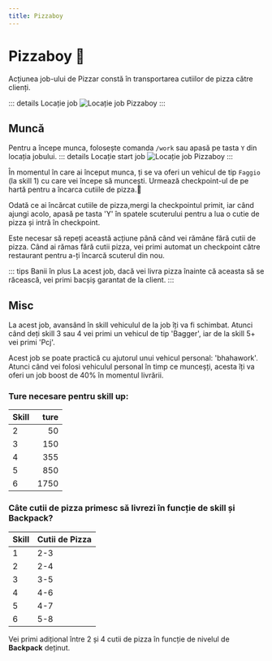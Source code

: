 ```yaml
---
title: Pizzaboy
---
```


# Pizzaboy 🍕
Acțiunea job-ului de Pizzar constă în transportarea cutiilor de pizza către clienți.

::: details Locație job
![Locație job Pizzaboy](https://i.imgur.com/e28Pixs.png "Locație job Pizzaboy")
:::

## Muncă
Pentru a începe munca, folosește comanda `/work` sau apasă pe tasta `Y` din locația jobului.
::: details Locație start job
![Locație job Pizzaboy](https://i.imgur.com/IsFDFjm.png "Locație job Pizzaboy")
:::

În momentul în care ai început munca, ți se va oferi un vehicul de tip `Faggio` (la skill 1) cu care vei începe să muncești. Urmează checkpoint-ul de pe hartă pentru a încarca cutiile de pizza.🍕

Odată ce ai încărcat cutiile de pizza,mergi la checkpointul primit, iar când ajungi acolo, apasă pe tasta 'Y' în spatele scuterului pentru a lua o cutie de pizza și intră în checkpoint.

Este necesar să repeți această acțiune până când vei rămâne fără cutii de pizza. Când ai rămas fără cutii pizza, vei primi automat un checkpoint către restaurant pentru a-ți încarcă scuterul din nou.

::: tips Banii în plus
La acest job, dacă vei livra pizza înainte că aceasta să se răcească, vei primi bacșiș garantat de la client.
:::

## Misc
La acest job, avansând în skill vehiculul de la job îți va fi schimbat. Atunci când deți skill 3 sau 4 vei primi un vehicul de tip 'Bagger', iar de la skill 5+ vei primi 'Pcj'.

Acest job se poate practică cu ajutorul unui vehicul personal: 'bhahawork'. Atunci când vei folosi vehiculul personal în timp ce munceșți, acesta îți va oferi un job boost de 40% în momentul livrării.

### Ture necesare pentru skill up:

| Skill         | ture   |
| ------------- | ----: |
| 2             | 50|
| 3             | 150|
| 4             | 355|
| 5             | 850|
| 6             | 1750|

### Câte cutii de pizza primesc să livrezi în funcție de skill și Backpack?

| Skill | Cutii de Pizza  |
|-------|-----------------|
| 1     | 2-3             |
| 2     | 2-4             |
| 3     | 3-5             |
| 4     | 4-6             |
| 5     | 4-7             |
| 6     | 5-8             |

Vei primi adițional între 2 și 4 cutii de pizza în funcție de nivelul de **Backpack** deținut.
